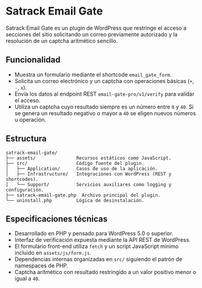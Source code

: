 # Satrack Email Gate

Satrack Email Gate es un plugin de WordPress que restringe el acceso a secciones del sitio solicitando un correo previamente autorizado y la resolución de un captcha aritmético sencillo.

## Funcionalidad

- Muestra un formulario mediante el shortcode `email_gate_form`.
- Solicita un correo electrónico y un captcha con operaciones básicas (`+`, `-`, `x`).
- Envía los datos al endpoint REST `email-gate-pro/v1/verify` para validar el acceso.
- Utiliza un captcha cuyo resultado siempre es un número entre `0` y `40`. Si se genera un resultado negativo o mayor a `40` se eligen nuevos números u operación.

## Estructura

```
satrack-email-gate/
├── assets/               Recursos estáticos como JavaScript.
├── src/                  Código fuente del plugin.
│   ├── Application/      Casos de uso de la aplicación.
│   ├── Infrastructure/   Integraciones con WordPress (REST y shortcodes).
│   └── Support/          Servicios auxiliares como logging y configuración.
├── satrack-email-gate.php  Archivo principal del plugin.
└── uninstall.php         Lógica de desinstalación.
```

## Especificaciones técnicas

- Desarrollado en PHP y pensado para WordPress 5.0 o superior.
- Interfaz de verificación expuesta mediante la API REST de WordPress.
- El formulario front-end utiliza `fetch` y un script JavaScript mínimo incluido en `assets/js/form.js`.
- Dependencias internas organizadas en `src/` siguiendo el patrón de namespaces de PHP.
- Captcha aritmético con resultado restringido a un valor positivo menor o igual a `40`.
